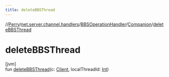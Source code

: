 ```yaml
---
title: deleteBBSThread
---
```

//[Perry](../../../../index.html)/[net.server.channel.handlers](../../index.html)/[BBSOperationHandler](../index.html)/[Companion](index.html)/[deleteBBSThread](delete-b-b-s-thread.html)



# deleteBBSThread



[jvm]\
fun [deleteBBSThread](delete-b-b-s-thread.html)(c: [Client](../../../client/-client/index.html), localThreadId: [Int](https://kotlinlang.org/api/latest/jvm/stdlib/kotlin/-int/index.html))




